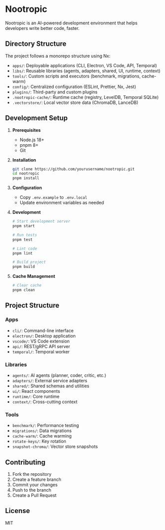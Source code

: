 # Nootropic

Nootropic is an AI-powered development environment that helps developers write better code, faster.

## Directory Structure

The project follows a monorepo structure using Nx:

- `apps/`: Deployable applications (CLI, Electron, VS Code, API, Temporal)
- `libs/`: Reusable libraries (agents, adapters, shared, UI, runtime, context)
- `tools/`: Custom scripts and executors (benchmark, migrations, cache-warm)
- `config/`: Centralized configuration (ESLint, Prettier, Nx, Jest)
- `plugins/`: Third-party and custom plugins
- `.nootropic-cache/`: Runtime cache (registry, LevelDB, Temporal SQLite)
- `.vectorstore/`: Local vector store data (ChromaDB, LanceDB)

## Development Setup

1. **Prerequisites**
   - Node.js 18+
   - pnpm 8+
   - Git

2. **Installation**
   ```bash
   git clone https://github.com/yourusername/nootropic.git
   cd nootropic
   pnpm install
   ```

3. **Configuration**
   - Copy `.env.example` to `.env.local`
   - Update environment variables as needed

4. **Development**
   ```bash
   # Start development server
   pnpm start

   # Run tests
   pnpm test

   # Lint code
   pnpm lint

   # Build project
   pnpm build
   ```

5. **Cache Management**
   ```bash
   # Clear cache
   pnpm clean
   ```

## Project Structure

### Apps
- `cli/`: Command-line interface
- `electron/`: Desktop application
- `vscode/`: VS Code extension
- `api/`: REST/gRPC API server
- `temporal/`: Temporal worker

### Libraries
- `agents/`: AI agents (planner, coder, critic, etc.)
- `adapters/`: External service adapters
- `shared/`: Shared schemas and utilities
- `ui/`: React components
- `runtime/`: Core runtime
- `context/`: Cross-cutting context

### Tools
- `benchmark/`: Performance testing
- `migrations/`: Data migrations
- `cache-warm/`: Cache warming
- `rotate-keys/`: Key rotation
- `snapshot-chroma/`: Vector store snapshots

## Contributing

1. Fork the repository
2. Create a feature branch
3. Commit your changes
4. Push to the branch
5. Create a Pull Request

## License

MIT
